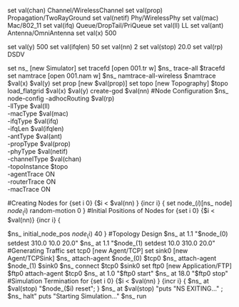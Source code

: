 set val(chan) Channel/WirelessChannel
set val(prop) Propagation/TwoRayGround
set val(netif) Phy/WirelessPhy
set val(mac) Mac/802_11
set val(ifq) Queue/DropTail/PriQueue
set val(ll) LL
set val(ant) Antenna/OmniAntenna
set val(x) 500

set val(y) 500
set val(ifqlen) 50
set val(nn) 2
set val(stop) 20.0
set val(rp) DSDV

set ns_ [new Simulator]
set tracefd [open 001.tr w]
$ns_ trace-all $tracefd
set namtrace [open 001.nam w]
$ns_ namtrace-all-wireless $namtrace $val(x) $val(y)
set prop [new $val(prop)]
set topo [new Topography]
$topo load_flatgrid $val(x) $val(y)
create-god $val(nn)
#Node Configuration
$ns_ node-config -adhocRouting $val(rp) \
-llType $val(ll) \
-macType $val(mac) \
-ifqType $val(ifq) \
-ifqLen $val(ifqlen) \
-antType $val(ant) \
-propType $val(prop) \
-phyType $val(netif) \
-channelType $val(chan) \
-topoInstance $topo \
-agentTrace ON \
-routerTrace ON \
-macTrace ON

#Creating Nodes
for {set i 0} {$i < $val(nn) } {incr i} {
set node_($i) [$ns_ node]
$node_($i) random-motion 0
}
#Initial Positions of Nodes
for {set i 0} {$i < $val(nn)} {incr i} {

$ns_ initial_node_pos $node_($i) 40
}
#Topology Design
$ns_ at 1.1 "$node_(0) setdest 310.0 10.0 20.0"
$ns_ at 1.1 "$node_(1) setdest 10.0 310.0 20.0"
#Generating Traffic
set tcp0 [new Agent/TCP]
set sink0 [new Agent/TCPSink]
$ns_ attach-agent $node_(0) $tcp0
$ns_ attach-agent $node_(1) $sink0
$ns_ connect $tcp0 $sink0
set ftp0 [new Application/FTP]
$ftp0 attach-agent $tcp0
$ns_ at 1.0 "$ftp0 start"
$ns_ at 18.0 "$ftp0 stop"
#Simulation Termination
for {set i 0} {$i < $val(nn) } {incr i} {
$ns_ at $val(stop) "$node_($i) reset";
}
$ns_ at $val(stop) "puts \"NS EXITING...\" ; $ns_ halt"
puts "Starting Simulation..."
$ns_ run
